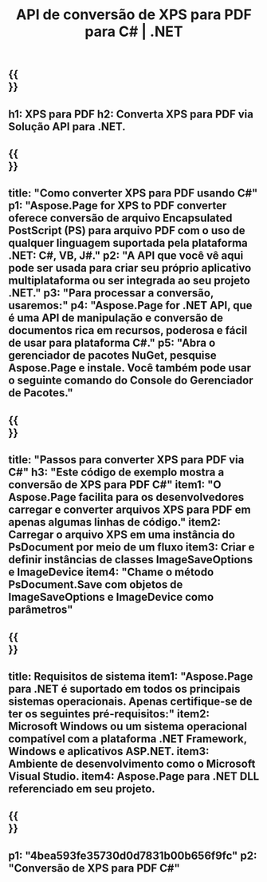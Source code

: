 ﻿---
translation: true
template: /_templates/_conversion-child-net.md
title: API de conversão de XPS para PDF para C# |  .NET
url: /net/conversion/xps-to-pdf/
description: Código de exemplo para conversão de XPS para PDF C#. Use o código de exemplo da API para conversão de arquivos XPS em lote para PDF em VB.NET, Asp.NET ou qualquer aplicativo baseado em .NET.
informat: XPS
outformat: PDF
otherformats: XPS EPS
---

{{<section banner>}}
---
h1: XPS para PDF
h2: Converta XPS para PDF via Solução API para .NET.
---

{{<section overview>}}
---
title: "Como converter XPS para PDF usando C#"
p1: "Aspose.Page for XPS to PDF converter oferece conversão de arquivo Encapsulated PostScript (PS) para arquivo PDF com o uso de qualquer linguagem suportada pela plataforma .NET: C#, VB, J#."
p2: "A API que você vê aqui pode ser usada para criar seu próprio aplicativo multiplataforma ou ser integrada ao seu projeto .NET."
p3: "Para processar a conversão, usaremos:"
p4: "Aspose.Page for .NET API, que é uma API de manipulação e conversão de documentos rica em recursos, poderosa e fácil de usar para plataforma C#."
p5: "Abra o gerenciador de pacotes NuGet, pesquise Aspose.Page e instale. Você também pode usar o seguinte comando do Console do Gerenciador de Pacotes."
---

{{<section feature1>}}
---
title: "Passos para converter XPS para PDF via C#"
h3: "Este código de exemplo mostra a conversão de XPS para PDF C#"
item1: "O Aspose.Page facilita para os desenvolvedores carregar e converter arquivos XPS para PDF em apenas algumas linhas de código."
item2: Carregar o arquivo XPS em uma instância do PsDocument por meio de um fluxo
item3: Criar e definir instâncias de classes ImageSaveOptions e ImageDevice
item4: "Chame o método PsDocument.Save com objetos de ImageSaveOptions e ImageDevice como parâmetros"
---

{{<section feature2>}}
---
title: Requisitos de sistema
item1: "Aspose.Page para .NET é suportado em todos os principais sistemas operacionais. Apenas certifique-se de ter os seguintes pré-requisitos:"
item2: Microsoft Windows ou um sistema operacional compatível com a plataforma .NET Framework, Windows e aplicativos ASP.NET.
item3: Ambiente de desenvolvimento como o Microsoft Visual Studio.
item4: Aspose.Page para .NET DLL referenciado em seu projeto.
---

{{<section gist>}}
---
p1: "4bea593fe35730d0d7831b00b656f9fc"
p2: "Conversão de XPS para PDF C#"
---
